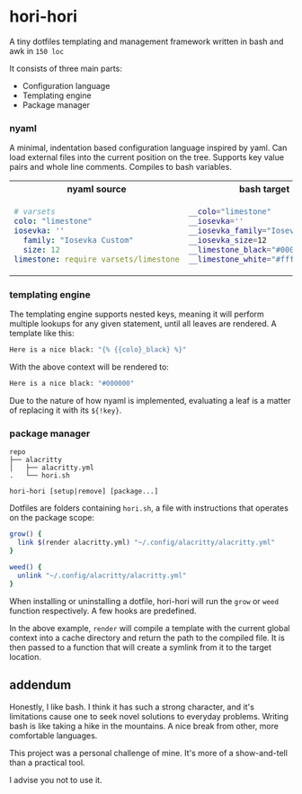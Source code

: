# hori-hori

A tiny dotfiles templating and management framework written in bash and awk in `150 loc`

It consists of three main parts:
- Configuration language
- Templating engine
- Package manager

### nyaml
A minimal, indentation based configuration language inspired by yaml. Can load external files into the current position on the tree. Supports key value pairs and whole line comments. Compiles to bash variables.

<table>
<tr>
<th align="center">
nyaml source
</th>
<th align="center">
bash target
</th>
</tr>
<tr>
<td>

```yaml
# varsets
colo: "limestone"
iosevka: ''
  family: "Iosevka Custom"
  size: 12
limestone: require varsets/limestone
```

</td>
<td>

```bash
__colo="limestone"
__iosevka=''
__iosevka_family="Iosevka Custom"
__iosevka_size=12
__limestone_black="#000000"
__limestone_white="#ffffff"
```

</td>
</tr>
</table>

### templating engine

The templating engine supports nested keys, meaning it will perform multiple lookups for any given statement, until all leaves are rendered. A template like this:

```bash
Here is a nice black: "{% {{colo}_black} %}"
```
With the above context will be rendered to:
```bash
Here is a nice black: "#000000"
```

Due to the nature of how nyaml is implemented, evaluating a leaf is a matter of replacing it with its `${!key}`.

### package manager

```
repo
├── alacritty
│   ├── alacritty.yml
.   └── hori.sh
```
```
hori-hori [setup|remove] [package...]
```

Dotfiles are folders containing `hori.sh`, a file with instructions that operates on the package scope:
```bash
grow() {
  link $(render alacritty.yml) "~/.config/alacritty/alacritty.yml"
}

weed() {
  unlink "~/.config/alacritty/alacritty.yml"
}
```

When installing or uninstalling a dotfile, hori-hori will run the `grow` or `weed` function respectively. A few hooks are predefined.

In the above example, `render` will compile a template with the current global context into a cache directory and return the path to the compiled file. It is then passed to a function that will create a symlink from it to the target location.

## addendum

Honestly, I like bash. I think it has such a strong character, and it's limitations cause one to seek novel solutions to everyday problems. Writing bash is like taking a hike in the mountains. A nice break from other, more comfortable languages.

This project was a personal challenge of mine. It's more of a show-and-tell than a practical tool.

I advise you not to use it.
